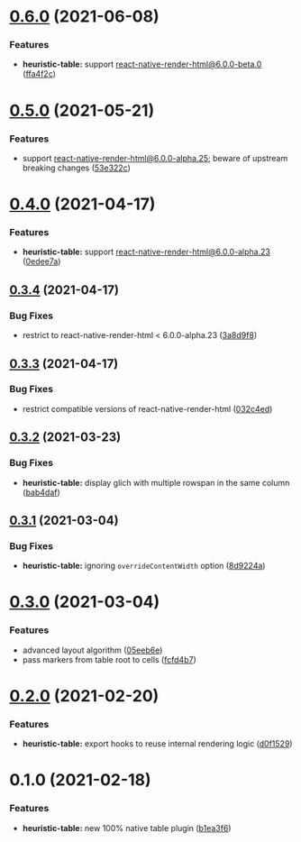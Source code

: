 # [0.6.0](https://github.com/native-html/plugins/compare/@native-html/heuristic-table-plugin@0.5.0...@native-html/heuristic-table-plugin@0.6.0) (2021-06-08)


### Features

* **heuristic-table:** support react-native-render-html@6.0.0-beta.0 ([ffa4f2c](https://github.com/native-html/plugins/commit/ffa4f2c17322e2bb69a58617c2a31b38a246bdb7))

# [0.5.0](https://github.com/native-html/plugins/compare/@native-html/heuristic-table-plugin@0.4.0...@native-html/heuristic-table-plugin@0.5.0) (2021-05-21)


### Features

* support react-native-render-html@6.0.0-alpha.25; beware of upstream breaking changes ([53e322c](https://github.com/native-html/plugins/commit/53e322cad64aece27d5c95c1bc9fb4a3095addbd))

# [0.4.0](https://github.com/native-html/plugins/compare/@native-html/heuristic-table-plugin@0.3.4...@native-html/heuristic-table-plugin@0.4.0) (2021-04-17)


### Features

* **heuristic-table:** support react-native-render-html@6.0.0-alpha.23 ([0edee7a](https://github.com/native-html/plugins/commit/0edee7ac2bce532a3f11e7aa5f076b8428694ad3))

## [0.3.4](https://github.com/native-html/plugins/compare/@native-html/heuristic-table-plugin@0.3.3...@native-html/heuristic-table-plugin@0.3.4) (2021-04-17)


### Bug Fixes

* restrict to react-native-render-html < 6.0.0-alpha.23 ([3a8d9f8](https://github.com/native-html/plugins/commit/3a8d9f8fada412d5adae663338b4661a20b19be3))

## [0.3.3](https://github.com/native-html/plugins/compare/@native-html/heuristic-table-plugin@0.3.2...@native-html/heuristic-table-plugin@0.3.3) (2021-04-17)


### Bug Fixes

* restrict compatible versions of react-native-render-html ([032c4ed](https://github.com/native-html/plugins/commit/032c4ed035150471c914d6406fe7b2b2237035fe))

## [0.3.2](https://github.com/native-html/plugins/compare/@native-html/heuristic-table-plugin@0.3.1...@native-html/heuristic-table-plugin@0.3.2) (2021-03-23)


### Bug Fixes

* **heuristic-table:** display glich with multiple rowspan in the same column ([bab4daf](https://github.com/native-html/plugins/commit/bab4daf3ec2954c8b9e273db175980f7533b738b))

## [0.3.1](https://github.com/native-html/plugins/compare/@native-html/heuristic-table-plugin@0.3.0...@native-html/heuristic-table-plugin@0.3.1) (2021-03-04)


### Bug Fixes

* **heuristic-table:** ignoring `overrideContentWidth` option ([8d9224a](https://github.com/native-html/plugins/commit/8d9224ac324e816243d680ae35b05cc66a669d45))

# [0.3.0](https://github.com/native-html/plugins/compare/@native-html/heuristic-table-plugin@0.2.0...@native-html/heuristic-table-plugin@0.3.0) (2021-03-04)


### Features

* advanced layout algorithm ([05eeb6e](https://github.com/native-html/plugins/commit/05eeb6ed33375284fe9d18c70aec5b4633ded484))
* pass markers from table root to cells ([fcfd4b7](https://github.com/native-html/plugins/commit/fcfd4b7be07da5fe22e63574a3695c65c598b035))

# [0.2.0](https://github.com/native-html/plugins/compare/@native-html/heuristic-table-plugin@0.1.0...@native-html/heuristic-table-plugin@0.2.0) (2021-02-20)


### Features

* **heuristic-table:** export hooks to reuse internal rendering logic ([d0f1529](https://github.com/native-html/plugins/commit/d0f15298cd6c17799f87d87ff25bb8b6433193bd))

# 0.1.0 (2021-02-18)


### Features

* **heuristic-table:** new 100% native table plugin ([b1ea3f6](https://github.com/native-html/plugins/commit/b1ea3f696cb3f65c9f7cbd56036ab34d1ae08a09))

